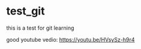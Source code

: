 # test_git
this is a test for git learning

good youtube vedio:
    https://youtu.be/HVsySz-h9r4



